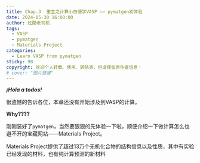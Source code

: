 ```yaml
---
title: Chap.3  重生之计算小白硬学VASP —— pymatgen初体验
date: 2024-05-30 16:00:00 
author: 炫酷老司机
tags:
  - VASP
  - pymatgen
  - Materials Project
categories:
  - Learn VASP from pymatgen
sticky: 98
copyright: 欢迎个人转载、使用、转贴等，但请保留原作者信息！
# cover: "图片链接"
---
```


***¡Hola a todos!***

很遗憾的告诉各位，本章还没有开始涉及到VASP的计算。

**Why????**

刚刚装好了`pymatgen`，当然要狠狠的先体验一下啦，顺便介绍一下做计算怎么也避不开的宝藏网站——Materials Project。

Materials Project提供了超过13万个无机化合物的结构信息以及性质，其中有实验已经发现的材料，也有纯计算预测的新材料